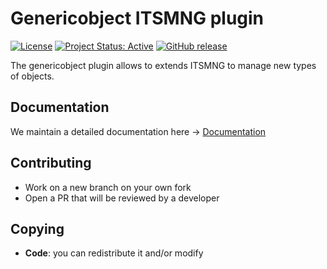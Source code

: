 # Genericobject ITSMNG plugin

[![License](https://img.shields.io/github/license/itsmng/genericobject.svg?&label=License)](https://github.com/itsmng/genericobject/blob/main/LICENSE)
[![Project Status: Active](http://www.repostatus.org/badges/latest/active.svg)](http://www.repostatus.org/#active)
[![GitHub release](https://img.shields.io/github/release/itsmng/genericobject.svg)](https://github.com/itsmng/genericobject/releases)

The genericobject plugin allows to extends ITSMNG to manage new types of objects.


## Documentation

We maintain a detailed documentation here -> [Documentation](http://glpi-plugins.readthedocs.io/en/latest/genericobject/index.html)

## Contributing

* Work on a new branch on your own fork
* Open a PR that will be reviewed by a developer

## Copying

* **Code**: you can redistribute it and/or modify

